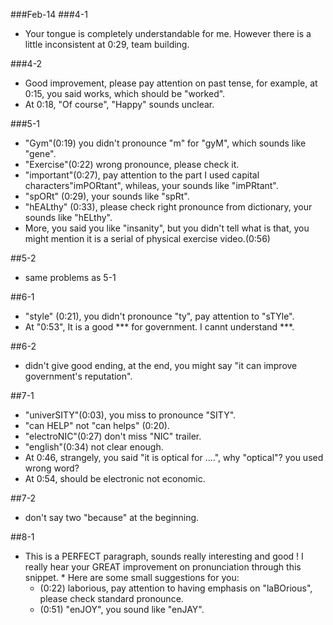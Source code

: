 ###Feb-14
###4-1
* Your tongue is completely understandable for me. However there is a little inconsistent at 0:29, team building.

###4-2
* Good improvement, please pay attention on past tense, for example, at 0:15, you said works, which should be "worked". 
* At 0:18, "Of course", "Happy" sounds unclear. 

###5-1
* "Gym"(0:19) you didn't pronounce "m" for "gyM", which sounds like "gene".
* "Exercise"(0:22) wrong pronounce, please check it.
* "important"(0:27), pay attention to the part I used capital characters"imPORtant", whileas, your sounds like "imPRtant". 
* "spORt" (0:29), your sounds like "spRt". 
* "hEALthy" (0:33), please check right pronounce from dictionary, your sounds like "hELthy".
* More, you said you like "insanity", but you didn't tell what is that, you might mention it is a serial of physical exercise video.(0:56) 

##5-2
* same problems as 5-1

##6-1
* "style" (0:21), you didn't pronounce "ty", pay attention to "sTYle". 
* At "0:53", It is a good *** for government. I cannt understand ***.

##6-2
* didn't give good ending, at the end, you might say "it can improve government's reputation".

##7-1
* "univerSITY"(0:03), you miss to pronounce "SITY". 
* "can HELP" not "can helps" (0:20). 
* "electroNIC"(0:27) don't miss "NIC" trailer. 
* "english"(0:34) not clear enough.  
* At 0:46, strangely, you said "it is optical for ....", why "optical"? you used wrong word? 
* At 0:54, should be electronic not economic. 

##7-2
* don't say two "because" at the beginning. 

##8-1
* This is a PERFECT paragraph, sounds really interesting and good ! I really hear your GREAT improvement on pronunciation through this snippet. * Here are some small suggestions for you:
    * (0:22) laborious, pay attention to having emphasis on "laBOrious", please check standard pronounce.
    * (0:51) "enJOY", you sound like "enJAY".
